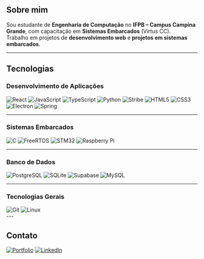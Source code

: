 ## Sobre mim
Sou estudante de **Engenharia de Computação** no **IFPB – Campus Campina Grande**, com capacitação em **Sistemas Embarcados** (Virtus CC).  
Trabalho em projetos de **desenvolvimento web** e **projetos em sistemas embarcados**.

---

## Tecnologias
<div align="left">

  <h3>Desenvolvimento de Aplicações</h3>
  <img src="https://img.shields.io/badge/React-0f1117?style=flat&logo=react&logoColor=61DAFB" alt="React" />
  <img src="https://img.shields.io/badge/JavaScript-0f1117?style=flat&logo=javascript&logoColor=F7DF1E" alt="JavaScript" />
  <img src="https://img.shields.io/badge/TypeScript-0f1117?style=flat&logo=typescript&logoColor=3178C6" alt="TypeScript" />
  <img src="https://img.shields.io/badge/Python-0f1117?style=flat&logo=python&logoColor=3776AB" alt="Python" />
  <img src="https://img.shields.io/badge/Stribe-0f1117?style=flat&logo=stripe&logoColor=00AFE1" alt="Stribe" />
  <img src="https://img.shields.io/badge/HTML5-0f1117?style=flat&logo=html5&logoColor=E34F26" alt="HTML5" />
  <img src="https://img.shields.io/badge/CSS3-0f1117?style=flat&logo=css3&logoColor=1572B6" alt="CSS3" />
  <img src="https://img.shields.io/badge/Electron-0f1117?style=flat&logo=electron&logoColor=47848F" alt="Electron" />
  <img src="https://img.shields.io/badge/Spring-0f1117?style=flat&logo=spring&logoColor=6DB33F" alt="Spring" />

  <hr>

  <h3>Sistemas Embarcados</h3>
  <img src="https://img.shields.io/badge/C-0f1117?style=flat&logo=c&logoColor=00599C" alt="C" />
  <img src="https://img.shields.io/badge/FreeRTOS-0f1117?style=flat&logo=freertos&logoColor=F69E1E" alt="FreeRTOS" />
  <img src="https://img.shields.io/badge/STM32-0f1117?style=flat&logo=stmicroelectronics&logoColor=009639" alt="STM32" />
  <img src="https://img.shields.io/badge/Raspberry_Pi-0f1117?style=flat&logo=raspberry-pi&logoColor=A22846" alt="Raspberry Pi" />

  <hr>

  <h3>Banco de Dados</h3>
  <img src="https://img.shields.io/badge/PostgreSQL-0f1117?style=flat&logo=postgresql&logoColor=336791" alt="PostgreSQL" />
  <img src="https://img.shields.io/badge/SQLite-0f1117?style=flat&logo=sqlite&logoColor=003B57" alt="SQLite" />
  <img src="https://img.shields.io/badge/Supabase-0f1117?style=flat&logo=supabase&logoColor=3ECF8E" alt="Supabase" />
  <img src="https://img.shields.io/badge/MySQL-0f1117?style=flat&logo=mysql&logoColor=4479A1" alt="MySQL" />

  <hr>

  <h3>Tecnologias Gerais</h3>
  <img src="https://img.shields.io/badge/Git-0f1117?style=flat&logo=git&logoColor=F05032" alt="Git" />
  <img src="https://img.shields.io/badge/Linux-0f1117?style=flat&logo=linux&logoColor=FCC624" alt="Linux" />

</div>
---

## Contato
[![Portfolio](https://img.shields.io/badge/Portfolio-111111?style=flat&logo=About.me&logoColor=cccccc)](https://athavus.github.io/portfolio)
[![LinkedIn](https://img.shields.io/badge/LinkedIn-111111?style=flat&logo=linkedin&logoColor=cccccc)](https://www.linkedin.com/in/miguel-ryan-freitas)
